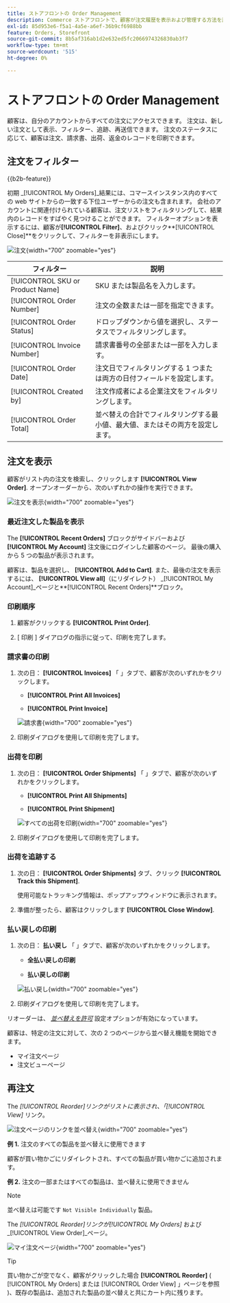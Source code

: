```yaml
---
title: ストアフロントの Order Management
description: Commerce ストアフロントで、顧客が注文履歴を表示および管理する方法を説明します。
exl-id: 85d953e6-f5a1-4a5e-a6ef-36b9cf6988bb
feature: Orders, Storefront
source-git-commit: 8b5af316ab1d2e632ed5fc2066974326830ab3f7
workflow-type: tm+mt
source-wordcount: '515'
ht-degree: 0%

---
```


# ストアフロントの Order Management

顧客は、自分のアカウントからすべての注文にアクセスできます。 注文は、新しい注文として表示、フィルター、追跡、再送信できます。 注文のステータスに応じて、顧客は注文、請求書、出荷、返金のレコードを印刷できます。

## 注文をフィルター

{{b2b-feature}}

初期 _[!UICONTROL My Orders]_結果には、コマースインスタンス内のすべての web サイトからの一致する下位ユーザーからの注文も含まれます。 会社のアカウントに関連付けられている顧客は、注文リストをフィルタリングして、結果内のレコードをすばやく見つけることができます。 フィルターオプションを表示するには、顧客が&#x200B;**[!UICONTROL Filter]**、およびクリック&#x200B;**[!UICONTROL Close]**をクリックして、フィルターを非表示にします。

![注文](./assets/account-dashboard-my-orders-b2b.png){width="700" zoomable="yes"}

| フィルター | 説明 |
| ------ | ----------- |
| [!UICONTROL SKU or Product Name] | SKU または製品名を入力します。 |
| [!UICONTROL Order Number] | 注文の全数または一部を指定できます。 |
| [!UICONTROL Order Status] | ドロップダウンから値を選択し、ステータスでフィルタリングします。 |
| [!UICONTROL Invoice Number] | 請求書番号の全部または一部を入力します。 |
| [!UICONTROL Order Date] | 注文日でフィルタリングする 1 つまたは両方の日付フィールドを設定します。 |
| [!UICONTROL Created by] | 注文作成者による企業注文をフィルタリングします。 |
| [!UICONTROL Order Total] | 並べ替えの合計でフィルタリングする最小値、最大値、またはその両方を設定します。 |

## 注文を表示

顧客がリスト内の注文を検索し、クリックします **[!UICONTROL View Order]**. オープンオーダーから、次のいずれかの操作を実行できます。

![注文を表示](./assets/customer-account-order-items-ordered.png){width="700" zoomable="yes"}

### 最近注文した製品を表示

The **[!UICONTROL Recent Orders]** ブロックがサイドバーおよび **[!UICONTROL My Account]** 注文後にログインした顧客のページ。 最後の購入から 5 つの製品が表示されます。

顧客は、製品を選択し、 **[!UICONTROL Add to Cart]**. また、最後の注文を表示するには、 **[!UICONTROL View all]**（にリダイレクト） _[!UICONTROL My Account]_ページと&#x200B;**[!UICONTROL Recent Orders]**ブロック。

### 印刷順序

1. 顧客がクリックする **[!UICONTROL Print Order]**.

1. [ 印刷 ] ダイアログの指示に従って、印刷を完了します。

### 請求書の印刷

1. 次の日： **[!UICONTROL Invoices]** 「 」タブで、顧客が次のいずれかをクリックします。

   - **[!UICONTROL Print All Invoices]**

   - **[!UICONTROL Print Invoice]**

   ![請求書](./assets/customer-account-order-invoices.png){width="700" zoomable="yes"}

1. 印刷ダイアログを使用して印刷を完了します。

### 出荷を印刷

1. 次の日： **[!UICONTROL Order Shipments]** 「 」タブで、顧客が次のいずれかをクリックします。

   - **[!UICONTROL Print All Shipments]**

   - **[!UICONTROL Print Shipment]**

   ![すべての出荷を印刷](./assets/customer-account-order-shipments.png){width="700" zoomable="yes"}

1. 印刷ダイアログを使用して印刷を完了します。

### 出荷を追跡する

1. 次の日： **[!UICONTROL Order Shipments]** タブ、クリック **[!UICONTROL Track this Shipment]**.

   使用可能なトラッキング情報は、ポップアップウィンドウに表示されます。

1. 準備が整ったら、顧客はクリックします **[!UICONTROL Close Window]**.

### 払い戻しの印刷

1. 次の日： **払い戻し** 「 」タブで、顧客が次のいずれかをクリックします。

   - **全払い戻しの印刷**

   - **払い戻しの印刷**

   ![払い戻し](./assets/customer-account-order-refunds.png){width="700" zoomable="yes"}

1. 印刷ダイアログを使用して印刷を完了します。

リオーダーは、 [_並べ替えを許可_](reorders-allow.md) 設定オプションが有効になっています。

顧客は、特定の注文に対して、次の 2 つのページから並べ替え機能を開始できます。

- マイ注文ページ
- 注文ビューページ

## 再注文

The _[!UICONTROL Reorder]_リンクがリストに表示され、「_[!UICONTROL View]_ リンク。

![注文ページのリンクを並べ替え](./assets/account-dashboard-reorder.png){width="700" zoomable="yes"}

**例 1.** 注文のすべての製品を並べ替えに使用できます

顧客が買い物かごにリダイレクトされ、すべての製品が買い物かごに追加されます。

**例 2.** 注文の一部またはすべての製品は、並べ替えに使用できません

>[!NOTE]
>
>並べ替えは可能です `Not Visible Individually` 製品。

The _[!UICONTROL Reorder]_リンクが_[!UICONTROL My Orders]_ および _[!UICONTROL View Order]_ページ。

![マイ注文ページ](./assets/account-dashboard-reorder-grid.png){width="700" zoomable="yes"}

>[!TIP]
>
>買い物かごが空でなく、顧客がクリックした場合 **[!UICONTROL Reorder]** ( [!UICONTROL My Orders] または [!UICONTROL Order View] 」ページを参照 )、既存の製品は、追加された製品の並べ替えと共にカート内に残ります。
